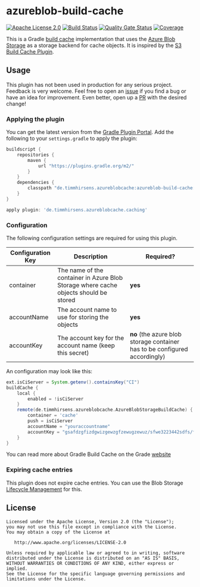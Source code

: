 # azureblob-build-cache

[![Apache License 2.0](https://img.shields.io/badge/License-Apache%20License%202.0-blue.svg)](https://www.apache.org/licenses/LICENSE-2.0.html)
[![Build Status](https://timmhirsens.visualstudio.com/azureblob-build-cache/_apis/build/status/fr1zle.azureblob-build-cache?branchName=master)](https://timmhirsens.visualstudio.com/azureblob-build-cache/_build/latest?definitionId=2&branchName=master)
[![Quality Gate Status](https://sonarcloud.io/api/project_badges/measure?project=fr1zle_azureblob-build-cache&metric=alert_status)](https://sonarcloud.io/dashboard?id=fr1zle_azureblob-build-cache)
[![Coverage](https://sonarcloud.io/api/project_badges/measure?project=fr1zle_azureblob-build-cache&metric=coverage)](https://sonarcloud.io/dashboard?id=fr1zle_azureblob-build-cache)

This is a Gradle [build cache](https://docs.gradle.org/current/userguide/build_cache.html) implementation that uses the [Azure Blob Storage](https://azure.microsoft.com/services/storage/blobs/) as a storage backend for 
cache objects. It is inspired by the [S3 Build Cache Plugin](https://github.com/myniva/gradle-s3-build-cache).

## Usage

This plugin has not been used in production for any serious project. Feedback is very welcome. Feel free to open an [issue](https://github.com/fr1zle/azureblob-build-cache/issues/new) if you find a bug or have an idea for
improvement. Even better, open up a [PR](https://github.com/fr1zle/azureblob-build-cache/pulls) with the desired change!

### Applying the plugin

You can get the latest version from the [Gradle Plugin Portal](https://plugins.gradle.org/plugin/de.timmhirsens.azureblobcache.caching). Add the following to your `settings.gradle` to apply the plugin:

```groovy
buildscript {
    repositories {
        maven {
            url "https://plugins.gradle.org/m2/"        
        }
    }
    dependencies {
        classpath "de.timmhirsens.azureblobcache:azureblob-build-cache:0.0.1"
    }
}

apply plugin: 'de.timmhirsens.azureblobcache.caching'
```

### Configuration

The following configuration settings are required for using this plugin.

| Configuration Key | Description | Required? |
|-------------------|-------------|-----------|
| container | The name of the container in Azure Blob Storage where cache objects should be stored | **yes** |
| accountName | The account name to use for storing the objects | **yes** |
| accountKey | The account key for the account name (keep this secret) | **no** (the azure blob storage container has to be configured accordingly)|

An configuration may look like this:

```groovy
ext.isCiServer = System.getenv().containsKey("CI")
buildCache {
    local {
        enabled = !isCiServer
    }
    remote(de.timmhirsens.azureblobcache.AzureBlobStorageBuildCache) {
        container = 'cache'
        push = isCiServer
        accountName = "youraccountname"
        accountKey = "gsafdzgfizdgwizgewzgfzewugzewuz/sfwe3223442sdfs/fdsojfiodsuzfewfhewuig=="
    }
}
```

You can read more about Gradle Build Cache on the Grade [website](https://docs.gradle.org/current/userguide/build_cache.html#sec:build_cache_configure)

### Expiring cache entries

This plugin does not expire cache entries. You can use the Blob Storage [Lifecycle Management](https://azure.microsoft.com/de-de/blog/azure-blob-storage-lifecycle-management-public-preview/) for this.

## License

```
Licensed under the Apache License, Version 2.0 (the "License");
you may not use this file except in compliance with the License.
You may obtain a copy of the License at

   http://www.apache.org/licenses/LICENSE-2.0

Unless required by applicable law or agreed to in writing, software
distributed under the License is distributed on an "AS IS" BASIS,
WITHOUT WARRANTIES OR CONDITIONS OF ANY KIND, either express or implied.
See the License for the specific language governing permissions and
limitations under the License.
```
